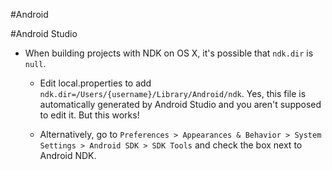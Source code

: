 #Android

#Android Studio
* When building projects with NDK on OS X, it's possible that `ndk.dir` is `null`.

  * Edit local.properties to add `ndk.dir=/Users/{username}/Library/Android/ndk`. 
  Yes, this file is automatically generated by Android Studio and you aren't supposed to edit it.
  But this works!
  
  * Alternatively, go to `Preferences > Appearances & Behavior > System Settings > Android SDK > SDK Tools` and 
  check the box next to Android NDK.
